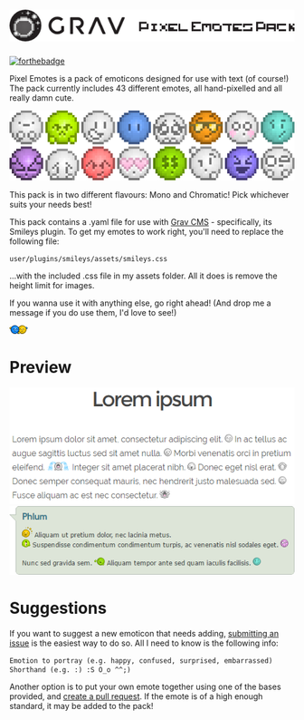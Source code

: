 # ![Grav Smileys Data Pack - Pixel Emotes](assets/logo.png)

[![forthebadge](http://forthebadge.com/images/badges/makes-people-smile.svg)](http://forthebadge.com)

Pixel Emotes is a pack of emoticons designed for use with text (of course!)
The pack currently includes 43 different emotes, all hand-pixelled and all really damn cute.

![Pixel Emotes Preview](assets/preview.png)

This pack is in two different flavours: Mono and Chromatic! Pick whichever suits your needs best!

This pack contains a .yaml file for use with [Grav CMS](http://getgrav.org) - specifically, its Smileys plugin. To get my emotes to work right, you'll need to replace the following file:

    user/plugins/smileys/assets/smileys.css

...with the included .css file in my assets folder. All it does is remove the height limit for images.

If you wanna use it with anything else, go right ahead! (And drop me a message if you do use them, I'd love to see!)

![Hug](PixelEmotesChromatic/hug.png)

# Preview

![Screenshot](assets/capture1.png)
![Screenshot](assets/capture2.png)

# Suggestions

If you want to suggest a new emoticon that needs adding, [submitting an issue](https://github.com/Phlum/Pixel-Emotes/issues) is the easiest way to do so. All I need to know is the following info:

    Emotion to portray (e.g. happy, confused, surprised, embarrassed)
    Shorthand (e.g. :) :S O_o ^^;)

Another option is to put your own emote together using one of the bases provided, and [create a pull request](https://github.com/Phlum/Pixel-Emotes/pulls). If the emote is of a high enough standard, it may be added to the pack!
